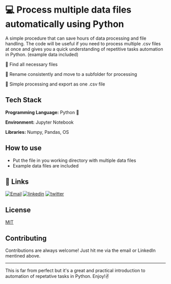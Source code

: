 # 💻 Process multiple data files automatically using Python
A simple procedure that can save hours of data processing and file handling. The code will be useful if you need to process multiple .csv files at once and gives you a quick understanding of repetitive tasks automation in Python. (example data included)

📌 Find all necessary files 

📌 Rename consistently and move to a subfolder for processing 

📌 Simple processing and export as one .csv file

## Tech Stack

**Programming Language:** Python 🐍

**Environment:** Jupyter Notebook

**Libraries:** Numpy, Pandas, OS

## How to use

 - Put the file in you working directory with multiple data files
 - Example data files are included
 
## 🔗 Links
[![Email](https://img.shields.io/badge/Gmail-D14836?style=for-the-badge&logo=gmail&logoColor=white)](mailto:stas.buklovskiy@gmail.com)
[![linkedin](https://img.shields.io/badge/linkedin-0A66C2?style=for-the-badge&logo=linkedin&logoColor=white)](https://www.linkedin.com/in/buklovskyi/)
[![twitter](https://img.shields.io/badge/twitter-1DA1F2?style=for-the-badge&logo=twitter&logoColor=white)](https://twitter.com/buklovskyi)

## License

[MIT](https://choosealicense.com/licenses/mit/)

## Contributing

Contributions are always welcome! Just hit me via the email or LinkedIn mentined above. 

----------------------------------------------------------------

This is far from perfect but it's a great and practical introduction to automation of repetative tasks in Python. Enjoy!✌ 
